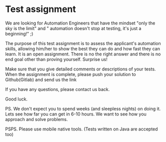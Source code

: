 # Test assignment

We are looking for Automation Engineers that have the mindset "only the sky is the limit" and "
automation doesn't stop at testing, it's just a beginning!" ;)

The purpose of this test assignment is to assess the applicant's automation skills, allowing him/her
to show the best they can do and how fast they can learn.
It is an open assignment. There is no the right answer and there is no end goal other than proving
yourself. Surprise us!

Make sure that you give detailed comments or descriptions of your tests.
When the assignment is complete, please push your solution to Github(Gitlab) and send us the link

If you have any questions, please contact us back.

Good luck.

PS. We don't expect you to spend weeks (and sleepless nights) on doing it. Lets see how far you can
get in 6-10 hours. We want to see how you approach and solve problems.

PSPS. Please use mobile native tools. (Tests written on Java are accepted too)


